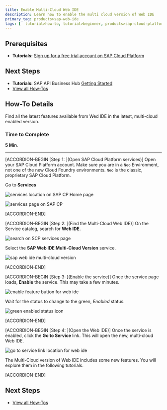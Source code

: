 ```yaml
---
title: Enable Multi-Cloud Web IDE
description: Learn how to enable the multi cloud version of Web IDE
primary_tag: products>sap-web-ide
tags: [  tutorial>how-to, tutorial>beginner, products>sap-cloud-platform, products>sap-web-ide ]
---
```

## Prerequisites  
 - **Tutorials:** [Sign up for a free trial account on SAP Cloud Platform](https://www.sap.com/developer/tutorials/hcp-create-trial-account.html)

## Next Steps
 -  **Tutorials:** SAP API Business Hub [Getting Started](https://www.sap.com/developer/tutorials/hcp-abh-getting-started.html)
 - [View all How-Tos](http://www.sap.com/developer/tutorial-navigator.how-to.html)


## How-To Details
Find all the latest features available from Wed IDE in the latest, multi-cloud enabled version.

### Time to Complete
**5 Min**.

---

[ACCORDION-BEGIN [Step 1: ](Open SAP Cloud Platform services)]
Open your SAP Cloud Platform account. Make sure you are in a `Neo` Environment, not one of the new Cloud Foundry environments. `Neo` is the classic, proprietary SAP Cloud Platform.

Go to **Services**

![services location on SAP CP Home page](1.png)

![services page on SAP CP](2.png)


[ACCORDION-END]

[ACCORDION-BEGIN [Step 2: ](Find the Multi-Cloud Web IDE)]
On the Service catalog, search for **Web IDE**.

![search on SCP services page](3.png)

Select the **SAP Web IDE Multi-Cloud Version** service.

![sap web ide multi-cloud version](4.png)


[ACCORDION-END]


[ACCORDION-BEGIN [Step 3: ](Enable the service)]
Once the service page loads, **Enable** the service. This may take a few minutes.

![enable feature button for web ide](5.png)

Wait for the status to change to the green, _Enabled_ status.

![green enabled status icon](5b.png)


[ACCORDION-END]

[ACCORDION-BEGIN [Step 4: ](Open the Web IDE)]
Once the service is enabled, click the **Go to Service** link. This will open the new, multi-cloud Web IDE.

![go to service link location for web ide](6.png)

The Multi-Cloud version of Web IDE includes some new features. You will explore them in the following tutorials.


[ACCORDION-END]


## Next Steps
 - [View all How-Tos](http://www.sap.com/developer/tutorial-navigator.how-to.html)
